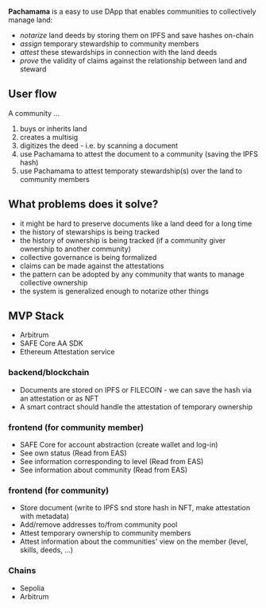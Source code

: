 **Pachamama** is a easy to use DApp that enables communities to collectively manage land:

- _notarize_ land deeds by storing them on IPFS and save hashes on-chain
- _assign_ temporary stewardship to community members
- _attest_ these stewardships in connection with the land deeds
- _prove_ the validity of claims against the relationship between land and steward

## User flow

A community ...

1. buys or inherits land
2. creates a multisig
3. digitizes the deed - i.e. by scanning a document
4. use Pachamama to attest the document to a community (saving the IPFS hash)
5. use Pachamama to attest temporaty stewardship(s) over the land to community members

## What problems does it solve?

- it might be hard to preserve documents like a land deed for a long time
- the history of stewarships is being tracked
- the history of ownership is being tracked (if a community giver ownership to another community)
- collective governance is being formalized
- claims can be made against the attestations
- the pattern can be adopted by any community that wants to manage collective ownership
- the system is generalized enough to notarize other things

## MVP Stack

- Arbitrum
- SAFE Core AA SDK
- Ethereum Attestation service

### backend/blockchain

- Documents are stored on IPFS or FILECOIN - we can save the hash via an attestation or as NFT
- A smart contract should handle the attestation of temporary ownership

### frontend (for community member)

- SAFE Core for account abstraction (create wallet and log-in)
- See own status (Read from EAS)
- See information corresponding to level (Read from EAS)
- See information about community (Read from EAS)

### frontend (for community)

- Store document (write to IPFS snd store hash in NFT, make attestation with metadata)
- Add/remove addresses to/from community pool
- Attest temporary ownership to community members
- Attest information about the communities' view on the member (level, skills, deeds, ...)

### Chains

- Sepolia
- Arbitrum
